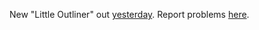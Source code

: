 New "Little Outliner" out <a href="http://scripting.com/2020/02/01.html#a174348">yesterday</a>. Report problems <a href="https://github.com/scripting/Scripting-News/issues/150">here</a>. 
